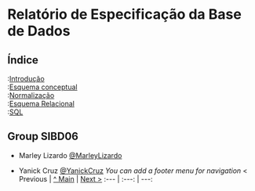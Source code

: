 # Relatório de Especificação da Base de Dados

## Índice

:[Introdução](rebd01.md)  
:[Esquema conceptual](rebd02.md)  
:[Normalização](rebd03.md)  
:[Esquema Relacional](rebd04.md)  
:[SQL](rebd05.md)  

## Group  SIBD06


* Marley Lizardo [@MarleyLizardo](https://github.com/MarleyLizardo)

* Yanick Cruz [@YanickCruz](https://github.com/YanickCruz)
_You can add a footer menu for navigation_ 
< Previous | [^ Main](https://github.com/exemploTrabalho/reportSIBD/) | [Next >](rebd01.md)
:--- | :---: | ---: 
